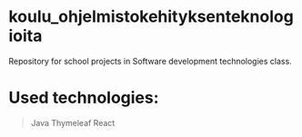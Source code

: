 # koulu_ohjelmistokehityksenteknologioita
Repository for school projects in Software development technologies class.

# Used technologies:
  >Java
  >Thymeleaf
  >React
